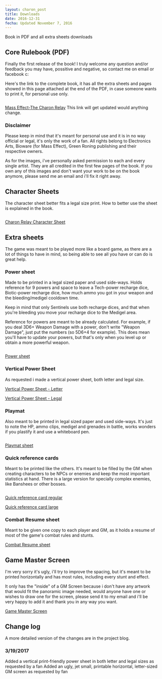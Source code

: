 ```yaml
---
layout: charon_post
title: Downloads
date: 2016-12-31
fecha: Updated November 7, 2016
---
```

Book in PDF and all extra sheets downloads

## Core Rulebook (PDF)

Finally the first release of the book! I truly welcome any question and/or feedback you may have, possitive and negative, so contact me on email or facebook c: 

Here's the link to the complete book, it has all the extra sheets and pages showed in this page attached at the end of the PDF, in case someone wants to print it, for personal use only.

<span class="image"><img src="{{ site.baseurl }}/images/portada_small.jpg" alt=""/></span>

[Mass Effect-The Charon Relay](https://drive.google.com/file/d/0BxdntDYpu5XQdHVUdTJQU3haY0E/view?usp=sharing) This link will get updated would anything change.

### Disclaimer

Please keep in mind that it's meant for personal use and it is in no way official or legal, it's only the work of a fan. All rights belong to Electronics Arts, Bioware (for Mass Effect), Green Roning publishing and their respective owners. 

As for the images, i've personally asked permission to each and every single artist. They are all credited in the first few pages of the book. If you own any of this images and don't want your work to be on the book anymore, please send me an email and i'll fix it right away.

## Character Sheets

The character sheet better fits a legal size print. How to better use the sheet is explained in the book.

<span class="image"><img src="{{ site.baseurl }}/images/character_sheet_small.png" alt=""/></span>

[Charon Relay Character Sheet](https://drive.google.com/file/d/0BxdntDYpu5XQRUpHamdGOHlkclU/view?usp=sharing)

## Extra sheets

The game was meant to be played more like a board game, as there are a lot of things to have in mind, so being able to see all you have or can do is great help.

### Power sheet

Made to be printed in a legal sized paper and used side-ways. Holds reference for 9 powers and space to leave a Tech-power recharge dice, Biotic-power recharge dice, how much ammo you got in your weapon and the bleeding/medigel cooldown time. 

Keep in mind that only Sentinels use both recharge dices, and that when you're bleeding you move your recharge dice to the Medigel area.

Reference for powers are meant to be already calculated. For example, if you deal 3D6+ Weapon Damage with a power, don't write "Weapon Damage", just put the numbers (so 5D6+4 for example). This does mean you'll have to update your powers, but that's only when you level up or obtain a more powerful weapon.

<span class="image"><img src="{{ site.baseurl }}/images/power_sheet_small.jpg" alt=""/></span>

[Power sheet](https://drive.google.com/file/d/0BxdntDYpu5XQYUdSeXdaTzZrRWM/view?usp=sharing)

### Vertical Power Sheet

As requested i made a vertical power sheet, both letter and legal size.

[Vertical Power Sheet - Letter](https://drive.google.com/open?id=0BxdntDYpu5XQSUh0WllqUDJ0UXc)

[Vertical Power Sheet - Legal](https://drive.google.com/open?id=0BxdntDYpu5XQZWhQeDJvbnl4UE0)

### Playmat

Also meant to be printed in legal sized paper and used side-ways. It's just to note the HP, ammo clips, medigel and grenades in battle, works wonders if you plastify it and use a whiteboard pen.

<span class="image"><img src="{{ site.baseurl }}/images/playmat_small.png" alt=""/></span>

[Playmat sheet](https://drive.google.com/file/d/0BxdntDYpu5XQaW45ZWd4ZnMySjA/view?usp=sharing)

### Quick reference cards

Meant to be printed like the others. It's meant to be filled by the GM when creating characters to be NPCs or enemies and keep the most important statistics at hand. There is a large version for specially complex enemies, like Banshees or other bosses.

<span class="image"><img src="{{ site.baseurl }}/images/quick_reference.png" alt=""/></span>

[Quick reference card regular](https://drive.google.com/file/d/0BxdntDYpu5XQQTJTX3NqUTk2Zzg/view?usp=sharing)

[Quick reference card large](https://drive.google.com/file/d/0BxdntDYpu5XQTE5kZm1wNGlDdU0/view?usp=sharing)

### Combat Resume sheet

Meant to be given one copy to each player and GM, as it holds a resume of most of the game's combat rules and stunts.

[Combat Resume sheet](https://drive.google.com/file/d/0BxdntDYpu5XQV0dQeko5YlVaZFk/view?usp=sharing)

## Game Master Screen

I'm very sorry it's ugly, i'll try to improve the spacing, but it's meant to be printed horizontally and has most rules, including every stunt and effect. 

It only has the "inside" of a GM Screen because i don't have any artwork that would fit the panoramic image needed, would anyone have one or wishes to draw one for the screen, please send it to my email and i'll be very happy to add it and thank you in any way you want.

[Game Master Screen](https://drive.google.com/open?id=0BxdntDYpu5XQTTVzOFg1SmNBSkE)

## Change log
A more detailed version of the changes are in the project blog.

### 3/19/2017
Added a vertical print-friendly power sheet in both letter and legal sizes as requested by a fan
Added an ugly, jet small, printable horizontal, letter-sized GM screen as requested by fan

